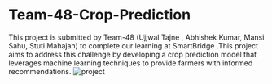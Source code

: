 # Team-48-Crop-Prediction
This project is submitted by Team-48 (Ujjwal Tajne , Abhishek Kumar, Mansi Sahu, Stuti Mahajan) to complete our learning at SmartBridge .This project aims to address this challenge by developing a crop prediction model that leverages machine learning techniques to provide farmers with informed recommendations.
![project](https://github.com/UJJWAL1217/Team-48-Crop-Prediction/assets/80946857/71105ac0-4c56-4383-862a-5b8df2bdd0db)
